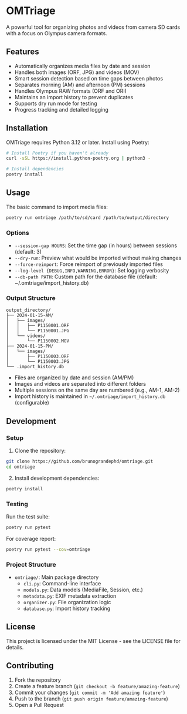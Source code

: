 # OMTriage

A powerful tool for organizing photos and videos from camera SD cards with a focus on Olympus camera formats.

## Features

- Automatically organizes media files by date and session
- Handles both images (ORF, JPG) and videos (MOV)
- Smart session detection based on time gaps between photos
- Separates morning (AM) and afternoon (PM) sessions
- Handles Olympus RAW formats (ORF and ORI)
- Maintains an import history to prevent duplicates
- Supports dry run mode for testing
- Progress tracking and detailed logging

## Installation

OMTriage requires Python 3.12 or later. Install using Poetry:

```bash
# Install Poetry if you haven't already
curl -sSL https://install.python-poetry.org | python3 -

# Install dependencies
poetry install
```

## Usage

The basic command to import media files:

```bash
poetry run omtriage /path/to/sd/card /path/to/output/directory
```

### Options

- `--session-gap HOURS`: Set the time gap (in hours) between sessions (default: 3)
- `--dry-run`: Preview what would be imported without making changes
- `--force-reimport`: Force reimport of previously imported files
- `--log-level {DEBUG,INFO,WARNING,ERROR}`: Set logging verbosity
- `--db-path PATH`: Custom path for the database file (default: ~/.omtriage/import_history.db)

### Output Structure

```
output_directory/
├── 2024-01-15-AM/
│   ├── images/
│   │   ├── P1150001.ORF
│   │   └── P1150001.JPG
│   └── videos/
│       └── P1150002.MOV
├── 2024-01-15-PM/
│   └── images/
│       ├── P1150003.ORF
│       └── P1150003.JPG
└── .import_history.db
```

- Files are organized by date and session (AM/PM)
- Images and videos are separated into different folders
- Multiple sessions on the same day are numbered (e.g., AM-1, AM-2)
- Import history is maintained in `~/.omtriage/import_history.db` (configurable)

## Development

### Setup

1. Clone the repository:
```bash
git clone https://github.com/brunograndephd/omtriage.git
cd omtriage
```

2. Install development dependencies:
```bash
poetry install
```

### Testing

Run the test suite:

```bash
poetry run pytest
```

For coverage report:

```bash
poetry run pytest --cov=omtriage
```

### Project Structure

- `omtriage/`: Main package directory
  - `cli.py`: Command-line interface
  - `models.py`: Data models (MediaFile, Session, etc.)
  - `metadata.py`: EXIF metadata extraction
  - `organizer.py`: File organization logic
  - `database.py`: Import history tracking

## License

This project is licensed under the MIT License - see the LICENSE file for details.

## Contributing

1. Fork the repository
2. Create a feature branch (`git checkout -b feature/amazing-feature`)
3. Commit your changes (`git commit -m 'Add amazing feature'`)
4. Push to the branch (`git push origin feature/amazing-feature`)
5. Open a Pull Request
